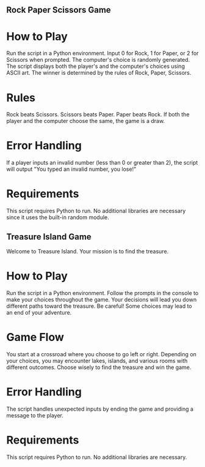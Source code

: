 ## Rock Paper Scissors Game

# How to Play
Run the script in a Python environment.
Input 0 for Rock, 1 for Paper, or 2 for Scissors when prompted.
The computer's choice is randomly generated.
The script displays both the player's and the computer's choices using ASCII art.
The winner is determined by the rules of Rock, Paper, Scissors.

# Rules
Rock beats Scissors.
Scissors beats Paper.
Paper beats Rock.
If both the player and the computer choose the same, the game is a draw.

# Error Handling
If a player inputs an invalid number (less than 0 or greater than 2), the script will output "You typed an invalid number, you lose!"

# Requirements
This script requires Python to run. No additional libraries are necessary since it uses the built-in random module.

## Treasure Island Game

Welcome to Treasure Island.
Your mission is to find the treasure.

# How to Play
Run the script in a Python environment.
Follow the prompts in the console to make your choices throughout the game.
Your decisions will lead you down different paths toward the treasure.
Be careful! Some choices may lead to an end of your adventure.

# Game Flow
You start at a crossroad where you choose to go left or right.
Depending on your choices, you may encounter lakes, islands, and various rooms with different outcomes.
Choose wisely to find the treasure and win the game.

# Error Handling
The script handles unexpected inputs by ending the game and providing a message to the player.

# Requirements
This script requires Python to run. No additional libraries are necessary.
